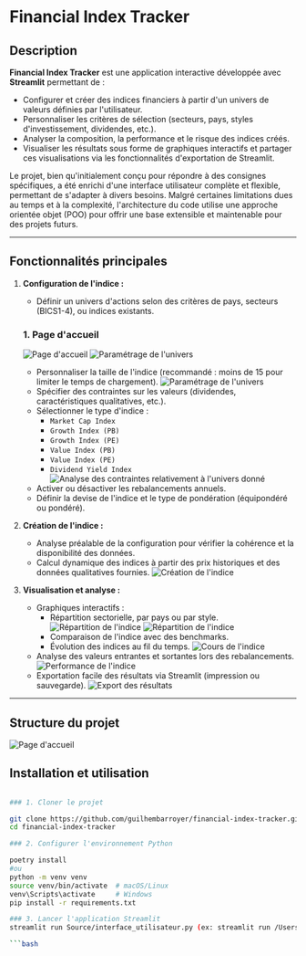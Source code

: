 # Financial Index Tracker

## Description

**Financial Index Tracker** est une application interactive développée avec **Streamlit** permettant de :  
- Configurer et créer des indices financiers à partir d'un univers de valeurs définies par l'utilisateur.  
- Personnaliser les critères de sélection (secteurs, pays, styles d'investissement, dividendes, etc.).  
- Analyser la composition, la performance et le risque des indices créés.  
- Visualiser les résultats sous forme de graphiques interactifs et partager ces visualisations via les fonctionnalités d'exportation de Streamlit.

Le projet, bien qu'initialement conçu pour répondre à des consignes spécifiques, a été enrichi d'une interface utilisateur complète et flexible, permettant de s'adapter à divers besoins. Malgré certaines limitations dues au temps et à la complexité, l'architecture du code utilise une approche orientée objet (POO) pour offrir une base extensible et maintenable pour des projets futurs.

---

## Fonctionnalités principales

1. **Configuration de l'indice :**
   - Définir un univers d'actions selon des critères de pays, secteurs (BICS1-4), ou indices existants.
   ### 1. Page d'accueil
   ![Page d'accueil](images/filtres.png)
   ![Paramétrage de l'univers](images/selection.png)
   - Personnaliser la taille de l'indice (recommandé : moins de 15 pour limiter le temps de chargement).
   ![Paramétrage de l'univers](images/parametrage_indice.png)
   - Spécifier des contraintes sur les valeurs (dividendes, caractéristiques qualitatives, etc.).
   - Sélectionner le type d'indice :
     - `Market Cap Index`
     - `Growth Index (PB)`
     - `Growth Index (PE)`
     - `Value Index (PB)`
     - `Value Index (PE)`
     - `Dividend Yield Index`
   ![Analyse des contraintes relativement à l'univers donné](images/erreurs_limitations.png)
   - Activer ou désactiver les rebalancements annuels.
   - Définir la devise de l'indice et le type de pondération (équipondéré ou pondéré).
   

3. **Création de l'indice :**
   - Analyse préalable de la configuration pour vérifier la cohérence et la disponibilité des données.
   - Calcul dynamique des indices à partir des prix historiques et des données qualitatives fournies.
![Création de l'indice](images/analyse_creatiob.png)

4. **Visualisation et analyse :**
   - Graphiques interactifs :
     - Répartition sectorielle, par pays ou par style.
     ![Répartition de l'indice](images/resultats_graphiques1.png)
     ![Répartition de l'indice](images/resultats_graphiques2.png)
     - Comparaison de l'indice avec des benchmarks.
     - Évolution des indices au fil du temps.
     ![Cours de l'indice](images/resultats_graphiques3.png)
   - Analyse des valeurs entrantes et sortantes lors des rebalancements.
     ![Performance de l'indice](images/resultats_techniques.png)
   - Exportation facile des résultats via Streamlit (impression ou sauvegarde).
   ![Export des résultats](images/print.png)
---

## Structure du projet

![Page d'accueil](images/structure.png)

## Installation et utilisation
```bash

### 1. Cloner le projet

git clone https://github.com/guilhembarroyer/financial-index-tracker.git
cd financial-index-tracker

### 2. Configurer l'environnement Python

poetry install
#ou
python -m venv venv
source venv/bin/activate  # macOS/Linux
venv\Scripts\activate     # Windows
pip install -r requirements.txt

### 3. Lancer l'application Streamlit
streamlit run Source/interface_utilisateur.py (ex: streamlit run /Users/guilhembarroyer/Desktop/Projects/financial-index-tracker/Source/interface_utilisateur.py)

```bash
